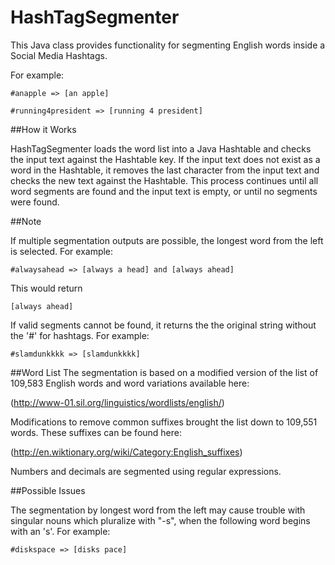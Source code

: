 HashTagSegmenter
=======================

This Java class provides functionality for segmenting English words inside a Social Media Hashtags. 

For example:

    #anapple => [an apple]

    #running4president => [running 4 president]
    
##How it Works

HashTagSegmenter loads the word list into a Java Hashtable and checks the input text against the Hashtable key.  If the input text does not exist as a word in the Hashtable, it removes the last character from the input text and checks the new text against the Hashtable.  This process continues until all word segments are found and the input text is empty, or until no segments were found.  

##Note

If multiple segmentation outputs are possible, the longest word from the left is selected. For example:

    #alwaysahead => [always a head] and [always ahead]
    
This would return

    [always ahead]
    

If valid segments cannot be found, it returns the the original string without the '#' for hashtags. For example:

    #slamdunkkkk => [slamdunkkkk]

##Word List
The segmentation is based on a modified version of the list of 109,583 English words and word variations available here:

  (http://www-01.sil.org/linguistics/wordlists/english/)

Modifications to remove common suffixes brought the list down to 109,551 words.  These suffixes can be found here:
    
  (http://en.wiktionary.org/wiki/Category:English_suffixes)

Numbers and decimals are segmented using regular expressions.
    
##Possible Issues

The segmentation by longest word from the left may cause trouble with singular nouns which pluralize with "-s", when the following word begins with an 's'.  For example:

    #diskspace => [disks pace]
